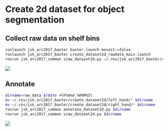 # Create 2d dataset for object segmentation


## Collect raw data on shelf bins

```bash
roslaunch jsk_arc2017_baxter baxter.launch moveit:=false
roslaunch jsk_arc2017_baxter create_dataset2d_rawdata_main.launch
rosrun jsk_arc2017_common view_dataset2d.py ~/.ros/jsk_arc2017_baxter/create_dataset2d/right_hand
```

![](https://user-images.githubusercontent.com/4310419/28227820-ac70352c-6916-11e7-8a95-277f913cd9e9.gif)


## Annotate

```bash
dirname=raw_data_$(date +%Y%m%d_%H%M%S)
mv ~/.ros/jsk_arc2017_baxter/create_dataset2d/left_hand/* $dirname
mv ~/.ros/jsk_arc2017_baxter/create_dataset2d/right_hand/* $dirname
rosrun jsk_arc2017_common annotate_dataset2d.py $dirname
rosrun jsk_arc2017_common view_dataset2d.py $dirname
```

![](https://user-images.githubusercontent.com/4310419/28228470-a51d903c-6919-11e7-97b1-688f7f1ccf48.gif)

